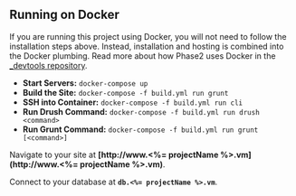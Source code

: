 ## Running on Docker

If you are running this project using Docker, you will not need to follow the
installation steps above. Instead, installation and hosting is combined into
the Docker plumbing. Read more about how Phase2 uses Docker in the [_devtools
repository](https://bitbucket.org/phase2tech/_devtools_vm).

* **Start Servers:** `docker-compose up`
* **Build the Site:** `docker-compose -f build.yml run grunt`
* **SSH into Container:** `docker-compose -f build.yml run cli`
* **Run Drush Command:** `docker-compose -f build.yml run drush <command>`
* **Run Grunt Command:** `docker-compose -f build.yml run grunt [<command>]`

Navigate to your site at **[http://www.<%= projectName %>.vm](http://www.<%= projectName %>.vm)**.

Connect to your database at **`db.<%= projectName %>.vm`**.
